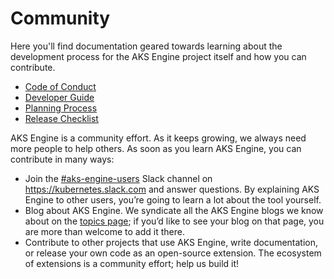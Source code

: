 # Community

Here you'll find documentation geared towards learning about the development process for the AKS Engine project itself and how you can contribute.

- [Code of Conduct](code-of-conduct.md)
- [Developer Guide](developer-guide.md)
- [Planning Process](planning-process.md)
- [Release Checklist](release-checklist.md)

AKS Engine is a community effort. As it keeps growing, we always need more people to help others. As soon as you learn AKS Engine, you can contribute in many ways:

- Join the [#aks-engine-users][] Slack channel on <https://kubernetes.slack.com> and answer questions. By explaining AKS Engine to other users, you’re going to learn a lot about the tool yourself.
- Blog about AKS Engine. We syndicate all the AKS Engine blogs we know about on the [topics page](../topics/README.md); if you’d like to see your blog on that page, you are more than welcome to add it there.
- Contribute to other projects that use AKS Engine, write documentation, or release your own code as an open-source extension. The ecosystem of extensions is a community effort; help us build it!


[#aks-engine-users]: https://kubernetes.slack.com/archives/CU3N85WJK
